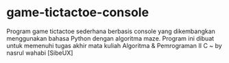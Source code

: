 # game-tictactoe-console
Program game tictactoe sederhana berbasis console yang dikembangkan menggunakan bahasa Python dengan algoritma maze. Program ini dibuat untuk memenuhi tugas akhir mata kuliah Algoritma &amp; Pemrograman II C ~ by nasrul wahabi [SibeUX]
